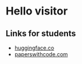 # Hello visitor

## Links for students
- [huggingface.co](https://huggingface.co)
- [paperswithcode.com](https://paperswithcode.com)


